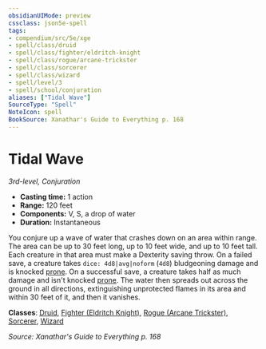 ```yaml
---
obsidianUIMode: preview
cssclass: json5e-spell
tags:
- compendium/src/5e/xge
- spell/class/druid
- spell/class/fighter/eldritch-knight
- spell/class/rogue/arcane-trickster
- spell/class/sorcerer
- spell/class/wizard
- spell/level/3
- spell/school/conjuration
aliases: ["Tidal Wave"]
SourceType: "Spell"
NoteIcon: spell
BookSource: Xanathar's Guide to Everything p. 168
---
```

# Tidal Wave
*3rd-level, Conjuration*  

- **Casting time:** 1 action
- **Range:** 120 feet
- **Components:** V, S, a drop of water
- **Duration:** Instantaneous

You conjure up a wave of water that crashes down on an area within range. The area can be up to 30 feet long, up to 10 feet wide, and up to 10 feet tall. Each creature in that area must make a Dexterity saving throw. On a failed save, a creature takes `dice: 4d8|avg|noform` (`4d8`) bludgeoning damage and is knocked [prone](/3-Mechanics/CLI/rules/conditions.md#prone). On a successful save, a creature takes half as much damage and isn't knocked [prone](/3-Mechanics/CLI/rules/conditions.md#prone). The water then spreads out across the ground in all directions, extinguishing unprotected flames in its area and within 30 feet of it, and then it vanishes.

**Classes**: [Druid](/3-Mechanics/CLI/classes/druid.md), [Fighter (Eldritch Knight)](/3-Mechanics/CLI/classes/fighter-eldritch-knight.md), [Rogue (Arcane Trickster)](/3-Mechanics/CLI/classes/rogue-arcane-trickster.md), [Sorcerer](/3-Mechanics/CLI/classes/sorcerer.md), [Wizard](/3-Mechanics/CLI/classes/wizard.md)

*Source: Xanathar's Guide to Everything p. 168*
